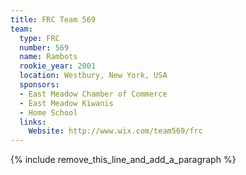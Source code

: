 ```yaml
---
title: FRC Team 569
team:
  type: FRC
  number: 569
  name: Rambots
  rookie_year: 2001
  location: Westbury, New York, USA
  sponsors:
  - East Meadow Chamber of Commerce
  - East Meadow Kiwanis
  - Home School
  links:
    Website: http://www.wix.com/team569/frc
---
```


{% include remove_this_line_and_add_a_paragraph %}